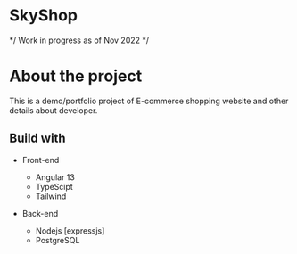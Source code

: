# SkyShop

*/ Work in progress as of Nov 2022 */

# About the project

This is a demo/portfolio project of E-commerce shopping website and other details about developer.

## Build with ##

* Front-end
    *  Angular 13
    *  TypeScipt
    *  Tailwind

* Back-end
    *  Nodejs [expressjs]
    *  PostgreSQL        